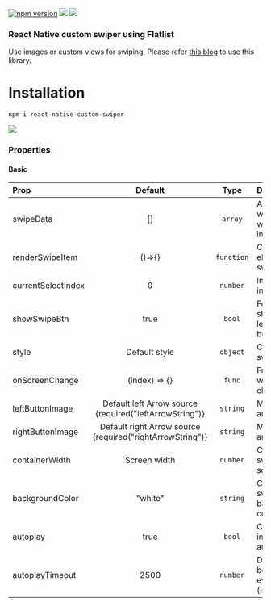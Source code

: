 <p align="left">
  <a href="https://www.npmjs.com/package/react-native-custom-swiper"><img alt="npm version" src="https://img.shields.io/badge/npm-v1.0.13-green.svg"></a>
  <a href="https://www.npmjs.com/package/react-native-custom-swiper"><img src="https://img.shields.io/badge/downloads-%3E1K-yellow.svg"></a>
  <a href="https://www.npmjs.com/package/react-native-custom-swiper"<><img src="https://img.shields.io/badge/license-MIT-orange.svg"></a>
</p>

### React Native custom swiper using Flatlist

Use images or custom views for swiping, Please refer [this blog](https://www.logisticinfotech.com/blog/custom-swiper-react-native-flatlist/) to use this library.


# Installation
```
npm i react-native-custom-swiper
```

![](RNCustomSwiper.gif)

### Properties

#### Basic

| Prop               |                          Default                          |    Type    | Description                                     |
| :----------------- | :-------------------------------------------------------: | :--------: | :---------------------------------------------- |
| swipeData          |                            []                             |  `array`   | Array of data which user want to show in swiper |
| renderSwipeItem    |                          ()=>{}                           | `function` | Create element of swiper                        |
| currentSelectIndex |                             0                             |  `number`  | Index of initial screen.                        |
| showSwipeBtn       |                           true                            |   `bool`   | For hide or show left/right button              |
| style              |                       Default style                       |  `object`  | Change swiper style                             |
| onScreenChange     |                       (index) => {}                       |   `func`   | Function call when screen changed               |
| leftButtonImage    |  Default left Arrow source {required("leftArrowString")}  |  `string`  | Modify left arrow image                         |
| rightButtonImage   | Default right Arrow source {required("rightArrowString")} |  `string`  | Modify right arrow image                        |
| containerWidth     |                       Screen width                        |  `number`  | Customize swiper screen width                   |
| backgroundColor    |                          "white"                          |  `string`  | Customize swiper background color               |
| autoplay           |                           true                            |   `bool`   | Change slide index automatically                |
| autoplayTimeout    |                           2500                            |  `number`  | Delay between every slide (in Second)           |
